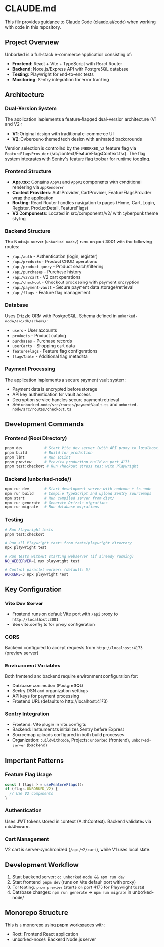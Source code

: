 # CLAUDE.md

This file provides guidance to Claude Code (claude.ai/code) when working with code in this repository.

## Project Overview

Unborked is a full-stack e-commerce application consisting of:
- **Frontend**: React + Vite + TypeScript with React Router
- **Backend**: Node.js/Express API with PostgreSQL database
- **Testing**: Playwright for end-to-end tests
- **Monitoring**: Sentry integration for error tracking

## Architecture

### Dual-Version System
The application implements a feature-flagged dual-version architecture (V1 and V2):

- **V1**: Original design with traditional e-commerce UI
- **V2**: Cyberpunk-themed tech design with animated backgrounds

Version selection is controlled by the `UNBORKED_V2` feature flag via `FeatureFlagsProvider` (src/context/FeatureFlagsContext.tsx). The flag system integrates with Sentry's feature flag toolbar for runtime toggling.

### Frontend Structure
- **App.tsx**: Contains `AppV1` and `AppV2` components with conditional rendering via `AppRenderer`
- **Context Providers**: AuthProvider, CartProvider, FeatureFlagsProvider wrap the application
- **Routing**: React Router handles navigation to pages (Home, Cart, Login, Register, ProductDetail, FeatureFlags)
- **V2 Components**: Located in src/components/v2/ with cyberpunk theme styling

### Backend Structure
The Node.js server (`unborked-node/`) runs on port 3001 with the following routes:

- `/api/auth` - Authentication (login, register)
- `/api/products` - Product CRUD operations
- `/api/product-query` - Product search/filtering
- `/api/purchases` - Purchase history
- `/api/v2/cart` - V2 cart operations
- `/api/checkout` - Checkout processing with payment encryption
- `/api/payment-vault` - Secure payment data storage/retrieval
- `/api/flags` - Feature flag management

### Database
Uses Drizzle ORM with PostgreSQL. Schema defined in `unborked-node/src/db/schema/`:
- `users` - User accounts
- `products` - Product catalog
- `purchases` - Purchase records
- `userCarts` - Shopping cart data
- `featureFlags` - Feature flag configurations
- `flagsTable` - Additional flag metadata

### Payment Processing
The application implements a secure payment vault system:
- Payment data is encrypted before storage
- API key authentication for vault access
- Decryption service handles secure payment retrieval
- See `unborked-node/src/routes/paymentVault.ts` and `unborked-node/src/routes/checkout.ts`

## Development Commands

### Frontend (Root Directory)
```bash
pnpm dev          # Start Vite dev server (with API proxy to localhost:3001)
pnpm build        # Build for production
pnpm lint         # Run ESLint
pnpm preview      # Preview production build on port 4173
pnpm test:checkout # Run checkout stress test with Playwright
```

### Backend (unborked-node/)
```bash
npm run dev       # Start development server with nodemon + ts-node
npm run build     # Compile TypeScript and upload Sentry sourcemaps
npm start         # Run compiled server from dist/
npm run generate  # Generate Drizzle migrations
npm run migrate   # Run database migrations
```

### Testing
```bash
# Run Playwright tests
pnpm test:checkout

# Run all Playwright tests from tests/playwright directory
npx playwright test

# Run tests without starting webserver (if already running)
NO_WEBSERVER=1 npx playwright test

# Control parallel workers (default: 5)
WORKERS=3 npx playwright test
```

## Key Configuration

### Vite Dev Server
- Frontend runs on default Vite port with `/api` proxy to `http://localhost:3001`
- See vite.config.ts for proxy configuration

### CORS
Backend configured to accept requests from `http://localhost:4173` (preview server)

### Environment Variables
Both frontend and backend require environment configuration for:
- Database connection (PostgreSQL)
- Sentry DSN and organization settings
- API keys for payment processing
- Frontend URL (defaults to http://localhost:4173)

### Sentry Integration
- Frontend: Vite plugin in vite.config.ts
- Backend: Instrument.ts initializes Sentry before Express
- Sourcemap uploads configured in both build processes
- Organization: `buildwithcode`, Projects: `unborked` (frontend), `unborked-server` (backend)

## Important Patterns

### Feature Flag Usage
```typescript
const { flags } = useFeatureFlags();
if (flags.UNBORKED_V2) {
  // Use V2 components
}
```

### Authentication
Uses JWT tokens stored in context (AuthContext). Backend validates via middleware.

### Cart Management
V2 cart is server-synchronized (`/api/v2/cart`), while V1 uses local state.

## Development Workflow

1. Start backend server: `cd unborked-node && npm run dev`
2. Start frontend: `pnpm dev` (runs on Vite default port with proxy)
3. For testing: `pnpm preview` (starts on port 4173 for Playwright tests)
4. Database changes: `npm run generate` → `npm run migrate` in unborked-node/

## Monorepo Structure
This is a monorepo using pnpm workspaces with:
- Root: Frontend React application
- unborked-node/: Backend Node.js server
